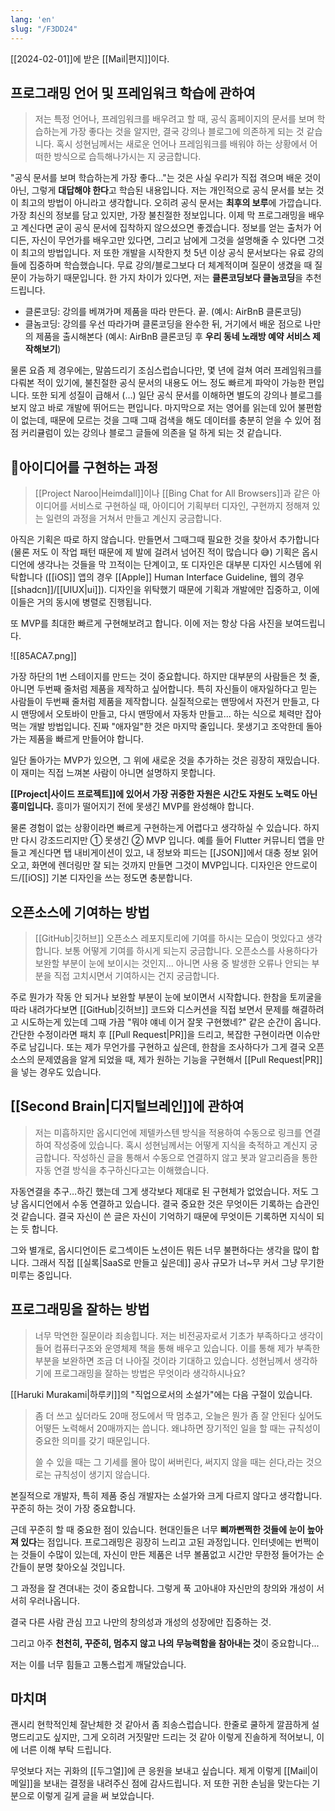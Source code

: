 ```yaml
---
lang: 'en'
slug: "/F3DD24"
---
```


[[2024-02-01]]에 받은 [[Mail|편지]]이다. 

## 프로그래밍 언어 및 프레임워크 학습에 관하여

> 저는 특정 언어나, 프레임워크를 배우려고 할 때, 공식 홈페이지의 문서를 보며 학습하는게 가장 좋다는 것을 알지만, 결국 강의나 블로그에 의존하게 되는 것 같습니다. 혹시 성현님께서는 새로운 언어나 프레임워크를 배워야 하는 상황에서 어떠한 방식으로 습득해나가시는 지 궁금합니다.

"공식 문서를 보며 학습하는게 가장 좋다…"는 것은 사실 우리가 직접 겪으며 배운 것이 아닌, 그렇게 **대답해야 한다**고 학습된 내용입니다. 저는 개인적으로 공식 문서를 보는 것이 최고의 방법이 아니라고 생각합니다. 오히려 공식 문서는 **최후의 보루**에 가깝습니다. 가장 최신의 정보를 담고 있지만, 가장 불친절한 정보입니다. 이제 막 프로그래밍을 배우고 계신다면 굳이 공식 문서에 집착하지 않으셨으면 좋겠습니다. 정보를 얻는 출처가 어디든, 자신이 무언가를 배우고만 있다면, 그리고 남에게 그것을 설명해줄 수 있다면 그것이 최고의 방법입니다. 저 또한 개발을 시작한지 첫 5년 이상 공식 문서보다는 유료 강의들에 집중하며 학습했습니다. 무료 강의/블로그보다 더 체계적이며 질문이 생겼을 때 질문이 가능하기 때문입니다. 한 가지 차이가 있다면, 저는 **클론코딩보다 클놈코딩**을 추천드립니다.

- 클론코딩: 강의를 베껴가며 제품을 따라 만든다. 끝. (예시: AirBnB 클론코딩)
- 클놈코딩: 강의를 우선 따라가며 클론코딩을 완수한 뒤, 거기에서 배운 점으로 나만의 제품을 출시해본다 (예시: AirBnB 클론코딩 후 **우리 동네 노래방 예약 서비스 제작해보기**)

물론 요즘 제 경우에는, 말씀드리기 조심스럽습니다만, 몇 년에 걸쳐 여러 프레임워크를 다뤄본 적이 있기에, 불친절한 공식 문서의 내용도 어느 정도 빠르게 파악이 가능한 편입니다. 또한 되게 성질이 급해서 (…) 일단 공식 문서를 이해하면 별도의 강의나 블로그를 보지 않고 바로 개발에 뛰어드는 편입니다. 마지막으로 저는 영어를 읽는데 있어 불편함이 없는데, 때문에 모르는 것을 그때 그때 검색을 해도 데이터를 충분히 얻을 수 있어 점점 커리큘럼이 있는 강의나 블로그 글들에 의존을 덜 하게 되는 것 같습니다.

## 아이디어를 구현하는 과정

> [[Project Naroo|Heimdall]]이나 [[Bing Chat for All Browsers]]과 같은 아이디어를 서비스로 구현하실 때, 아이디어 기획부터 디자인, 구현까지 정해져 있는 일련의 과정을 거쳐서 만들고 계신지 궁금합니다.

  
아직은 기획은 따로 하지 않습니다. 만들면서 그때그때 필요한 것을 찾아서 추가합니다 (물론 저도 이 작업 패턴 때문에 제 발에 걸려서 넘어진 적이 많습니다 😅) 기획은 옵시디언에 생각나는 것들을 막 끄적이는 단계이고, 또 디자인은 대부분 디자인 시스템에 위탁합니다 ([[iOS]] 앱의 경우 [[Apple]] Human Interface Guideline, 웹의 경우 [[shadcn]]/[[UIUX|ui]]). 디자인을 위탁했기 때문에 기획과 개발에만 집중하고, 이에 이들은 거의 동시에 병렬로 진행됩니다.

  

또 MVP를 최대한 빠르게 구현해보려고 합니다. 이에 저는 항상 다음 사진을 보여드립니다.

  
![[85ACA7.png]]

  

가장 하단의 1번 스테이지를 만드는 것이 중요합니다. 하지만 대부분의 사람들은 첫 줄, 아니면 두번째 줄처럼 제품을 제작하고 싶어합니다. 특히 자신들이 애자일하다고 믿는 사람들이 두번째 줄처럼 제품을 제작합니다. 실질적으로는 맨땅에서 자전거 만들고, 다시 맨땅에서 오토바이 만들고, 다시 맨땅에서 자동차 만들고... 하는 식으로 체력만 잡아먹는 개발 방법입니다. 진짜 "애자일"한 것은 마지막 줄입니다. 못생기고 조악한데 돌아가는 제품을 빠르게 만들어야 합니다.

  

일단 돌아가는 MVP가 있으면, 그 위에 새로운 것을 추가하는 것은 굉장히 재밌습니다. 이 재미는 직접 느껴본 사람이 아니면 설명하지 못합니다.

  

**[[Project|사이드 프로젝트]]에 있어서 가장 귀중한 자원은 시간도 자원도 노력도 아닌 흥미입니다.** 흥미가 떨어지기 전에 못생긴 MVP를 완성해야 합니다.

  

물론 경험이 없는 상황이라면 빠르게 구현하는게 어렵다고 생각하실 수 있습니다. 하지만 다시 강조드리지만 ① 못생긴 ② MVP 입니다. 예를 들어 Flutter 커뮤니티 앱을 만들고 계신다면 탭 내비게이션이 있고, 내 정보와 피드는 [[JSON]]에서 대충 정보 읽어오고, 화면에 렌더링만 잘 되는 것까지 만들면 그것이 MVP입니다. 디자인은 안드로이드/[[iOS]] 기본 디자인을 쓰는 정도면 충분합니다.

## 오픈소스에 기여하는 방법

> [[GitHub|깃허브]] 오픈소스 레포지토리에 기여를 하시는 모습이 멋있다고 생각합니다. 보통 어떻게 기여를 하시게 되는지 궁금합니다. 오픈소스를 사용하다가 보완할 부분이 눈에 보이시는 것인지... 아니면 사용 중 발생한 오류나 안되는 부분을 직접 고치시면서 기여하시는 건지 궁금합니다.


주로 뭔가가 작동 안 되거나 보완할 부분이 눈에 보이면서 시작합니다. 한참을 토끼굴을 따라 내려가다보면 [[GitHub|깃허브]] 코드와 디스커션을 직접 보면서 문제를 해결하려고 시도하는게 있는데 그때 가끔 "뭐야 얘네 이거 잘못 구현했네?" 같은 순간이 옵니다. 간단한 수정이라면 패치 후 [[Pull Request|PR]]을 드리고, 복잡한 구현이라면 이슈만 주로 남깁니다. 또는 제가 무언가를 구현하고 싶은데, 한참을 조사하다가 그게 결국 오픈소스의 문제였음을 알게 되었을 때, 제가 원하는 기능을 구현해서 [[Pull Request|PR]]을 넣는 경우도 있습니다.


## [[Second Brain|디지털브레인]]에 관하여

> 저는 미흡하지만 옵시디언에 제텔카스텐 방식을 적용하여 수동으로 링크를 연결하여 작성중에 있습니다. 혹시 성현님께서는 어떻게 지식을 축적하고 계신지 궁금합니다. 작성하신 글을 통해서 수동으로 연결하지 않고 봇과 알고리즘을 통한 자동 연결 방식을 추구하신다고는 이해했습니다.

자동연결을 추구…하긴 했는데 그게 생각보다 제대로 된 구현체가 없었습니다. 저도 그냥 옵시디언에서 수동 연결하고 있습니다. 결국 중요한 것은 무엇이든 기록하는 습관인 것 같습니다. 결국 자신이 쓴 글은 자신이 기억하기 때문에 무엇이든 기록하면 지식이 되는 듯 합니다.

  

그와 별개로, 옵시디언이든 로그섹이든 노션이든 뭐든 너무 불편하다는 생각을 많이 합니다. 그래서 직접 [[실록|SaaS로 만들고 싶은데]] 공사 규모가 너~무 커서 그냥 무기한 미루는 중입니다.


## 프로그래밍을 잘하는 방법

> 너무 막연한 질문이라 죄송힙니다. 저는 비전공자로서 기초가 부족하다고 생각이 들어 컴퓨터구조와 운영체제 책을 통해 배우고 있습니다. 이를 통해 제가 부족한 부분을 보완하면 조금 더 나아질 것이라 기대하고 있습니다. 성현님께서 생각하기에 프로그래밍을 잘하는 방법은 무엇이라 생각하시나요?



  
[[Haruki Murakami|하루키]]의 "직업으로서의 소설가"에는 다음 구절이 있습니다.

  

> 좀 더 쓰고 싶더라도 20매 정도에서 딱 멈추고, 오늘은 뭔가 좀 잘 안된다 싶어도 어떻든 노력해서 20매까지는 씁니다. 왜냐하면 장기적인 일을 할 때는 규칙성이 중요한 의미를 갖기 때문입니다.
> 
> 쓸 수 있을 때는 그 기세를 몰아 많이 써버린다, 써지지 않을 때는 쉰다,라는 것으로는 규칙성이 생기지 않습니다.

  

본질적으로 개발자, 특히 제품 중심 개발자는 소설가와 크게 다르지 않다고 생각합니다. 꾸준히 하는 것이 가장 중요합니다.

  

근데 꾸준히 할 때 중요한 점이 있습니다. 현대인들은 너무 **삐까뻔쩍한 것들에 눈이 높아져 있다**는 점입니다. 프로그래밍은 굉장히 느리고 고된 과정입니다. 인터넷에는 번쩍이는 것들이 수많이 있는데, 자신이 만든 제품은 너무 볼품없고 시간만 무한정 들어가는 순간들이 분명 찾아오실 것입니다.

그 과정을 잘 견뎌내는 것이 중요합니다. 그렇게 푹 고아내야 자신만의 창의와 개성이 서서히 우러나옵니다.

결국 다른 사람 관심 끄고 나만의 창의성과 개성의 성장에만 집중하는 것.

그리고 아주 **천천히, 꾸준히, 멈추지 않고 나의 무능력함을 참아내는 것**이 중요합니다...

  

저는 이를 너무 힘들고 고통스럽게 깨달았습니다.

  

## 마치며

괜시리 현학적인체 잘난체한 것 같아서 좀 죄송스럽습니다. 한줄로 쿨하게 깔끔하게 설명드리고도 싶지만, 그게 오히려 거짓말만 드리는 것 같아 이렇게 진솔하게 적어보니, 이에 너른 이해 부탁 드립니다.

무엇보다 저는 귀화의 [[두그열]]에 큰 응원을 보내고 싶습니다. 제게 이렇게 [[Mail|이메일]]을 보내는 결정을 내려주신 점에 감사드립니다. 저 또한 귀한 손님을 맞는다는 기분으로 이렇게 길게 글을 써 보았습니다.
